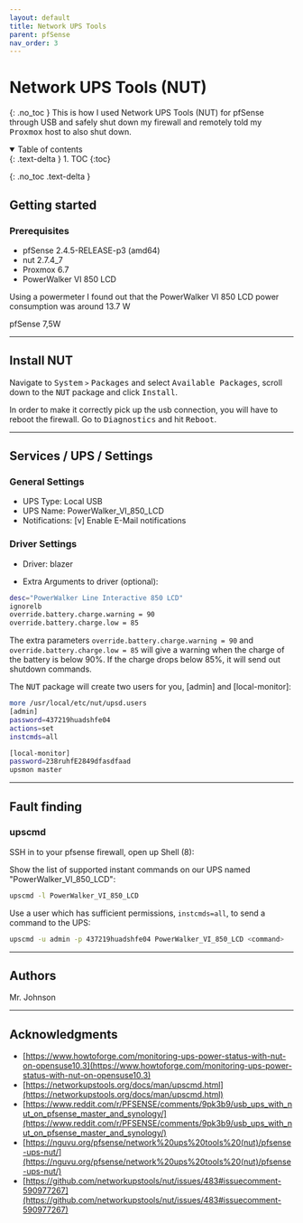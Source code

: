 ```yaml
---
layout: default
title: Network UPS Tools
parent: pfSense
nav_order: 3
---
```

# Network UPS Tools (NUT)
{: .no_toc }
This is how I used Network UPS Tools (NUT) for pfSense through USB and safely shut down my firewall and remotely told my <kbd>Proxmox</kbd> host to also shut down.

<details open markdown="block">
  <summary>
   Table of contents
  </summary>
  {: .text-delta }
1. TOC
{:toc}
</details>

{: .no_toc .text-delta }

## Getting started

### Prerequisites
* pfSense 2.4.5-RELEASE-p3 (amd64)
* nut 2.7.4_7
* Proxmox 6.7
* PowerWalker VI 850 LCD


Using a powermeter I found out that the PowerWalker VI 850 LCD power consumption was around 13.7 W

pfSense 7,5W

---

## Install NUT
Navigate to <kbd>System</kbd> `>` <kbd>Packages</kbd> and select <kbd>Available Packages</kbd>, scroll down to the <kbd>NUT</kbd> package and click <kbd>Install</kbd>.

In order to make it correctly pick up the usb connection, you will have to reboot the firewall. Go to <kbd>Diagnostics</kbd> and hit <kbd>Reboot</kbd>.

---

## Services / UPS / Settings

### General Settings
* UPS Type: Local USB
* UPS Name: PowerWalker_VI_850_LCD
* Notifications: [v] Enable E-Mail notifications

### Driver Settings
* Driver: blazer

* Extra Arguments to driver (optional): 
```bash
desc="PowerWalker Line Interactive 850 LCD"
ignorelb
override.battery.charge.warning = 90
override.battery.charge.low = 85
```
The extra parameters `override.battery.charge.warning = 90` and `override.battery.charge.low = 85` will give a warning when the charge of the battery is below 90%. If the charge drops below 85%, it will send out shutdown commands. 


The <kbd>NUT</kbd> package will create two users for you, [admin] and [local-monitor]:
```bash
more /usr/local/etc/nut/upsd.users
[admin]
password=437219huadshfe04
actions=set
instcmds=all

[local-monitor]
password=238ruhfE2849dfasdfaad
upsmon master
```

---

## Fault finding
### upscmd
SSH in to your pfsense firewall, open up Shell (8):

Show the list of supported instant commands on our UPS named "PowerWalker_VI_850_LCD":
```bash
upscmd -l PowerWalker_VI_850_LCD
```
Use a user which has sufficient permissions, `instcmds=all`, to send a command to the UPS:
```bash
upscmd -u admin -p 437219huadshfe04 PowerWalker_VI_850_LCD <command>
```

---

## Authors
Mr. Johnson

---

## Acknowledgments
* [https://www.howtoforge.com/monitoring-ups-power-status-with-nut-on-opensuse10.3](https://www.howtoforge.com/monitoring-ups-power-status-with-nut-on-opensuse10.3)
* [https://networkupstools.org/docs/man/upscmd.html](https://networkupstools.org/docs/man/upscmd.html)
* [https://www.reddit.com/r/PFSENSE/comments/9pk3b9/usb_ups_with_nut_on_pfsense_master_and_synology/](https://www.reddit.com/r/PFSENSE/comments/9pk3b9/usb_ups_with_nut_on_pfsense_master_and_synology/)
* [https://nguvu.org/pfsense/network%20ups%20tools%20(nut)/pfsense-ups-nut/](https://nguvu.org/pfsense/network%20ups%20tools%20(nut)/pfsense-ups-nut/)
* [https://github.com/networkupstools/nut/issues/483#issuecomment-590977267](https://github.com/networkupstools/nut/issues/483#issuecomment-590977267)